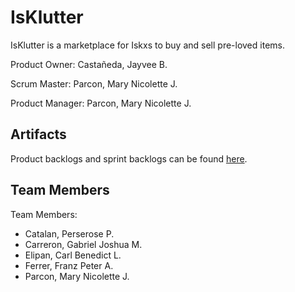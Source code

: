 # IsKlutter

IsKlutter is a marketplace for Iskxs to buy and sell pre-loved items.
 
Product Owner: Castañeda, Jayvee B.

Scrum Master: Parcon, Mary Nicolette J.

Product Manager: Parcon, Mary Nicolette J.

## Artifacts
Product backlogs and sprint backlogs can be found [here](https://drive.google.com/drive/folders/1cOrd-FIrpHX3CaLGn8bdGzlS2Q90SeH8?usp=drive_link).

## Team Members
Team Members:
* Catalan, Perserose P.
* Carreron, Gabriel Joshua M.
* Elipan, Carl Benedict L.
* Ferrer, Franz Peter A.
* Parcon, Mary Nicolette J.
